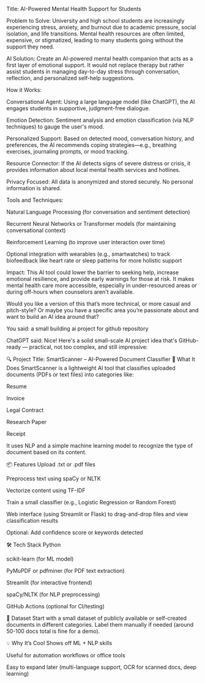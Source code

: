 Title: AI-Powered Mental Health Support for Students

Problem to Solve:
University and high school students are increasingly experiencing stress, anxiety, and burnout due to academic pressure, social isolation, and life transitions. Mental health resources are often limited, expensive, or stigmatized, leading to many students going without the support they need.

AI Solution:
Create an AI-powered mental health companion that acts as a first layer of emotional support. It would not replace therapy but rather assist students in managing day-to-day stress through conversation, reflection, and personalized self-help suggestions.

How it Works:

Conversational Agent: Using a large language model (like ChatGPT), the AI engages students in supportive, judgment-free dialogue.

Emotion Detection: Sentiment analysis and emotion classification (via NLP techniques) to gauge the user's mood.

Personalized Support: Based on detected mood, conversation history, and preferences, the AI recommends coping strategies—e.g., breathing exercises, journaling prompts, or mood tracking.

Resource Connector: If the AI detects signs of severe distress or crisis, it provides information about local mental health services and hotlines.

Privacy Focused: All data is anonymized and stored securely. No personal information is shared.

Tools and Techniques:

Natural Language Processing (for conversation and sentiment detection)

Recurrent Neural Networks or Transformer models (for maintaining conversational context)

Reinforcement Learning (to improve user interaction over time)

Optional integration with wearables (e.g., smartwatches) to track biofeedback like heart rate or sleep patterns for more holistic support

Impact:
This AI tool could lower the barrier to seeking help, increase emotional resilience, and provide early warnings for those at risk. It makes mental health care more accessible, especially in under-resourced areas or during off-hours when counselors aren't available.

Would you like a version of this that’s more technical, or more casual and pitch-style? Or maybe you have a specific area you’re passionate about and want to build an AI idea around that?






You said:
a small building ai project for github repository


ChatGPT said:
Nice! Here's a solid small-scale AI project idea that's GitHub-ready — practical, not too complex, and still impressive:

🔍 Project Title: SmartScanner – AI-Powered Document Classifier
🧠 What It Does
SmartScanner is a lightweight AI tool that classifies uploaded documents (PDFs or text files) into categories like:

Resume

Invoice

Legal Contract

Research Paper

Receipt

It uses NLP and a simple machine learning model to recognize the type of document based on its content.

📦 Features
Upload .txt or .pdf files

Preprocess text using spaCy or NLTK

Vectorize content using TF-IDF

Train a small classifier (e.g., Logistic Regression or Random Forest)

Web interface (using Streamlit or Flask) to drag-and-drop files and view classification results

Optional: Add confidence score or keywords detected

🛠️ Tech Stack
Python

scikit-learn (for ML model)

PyMuPDF or pdfminer (for PDF text extraction)

Streamlit (for interactive frontend)

spaCy/NLTK (for NLP preprocessing)

GitHub Actions (optional for CI/testing)

🧪 Dataset
Start with a small dataset of publicly available or self-created documents in different categories. Label them manually if needed (around 50-100 docs total is fine for a demo).

💡 Why It’s Cool
Shows off ML + NLP skills

Useful for automation workflows or office tools

Easy to expand later (multi-language support, OCR for scanned docs, deep learning)

